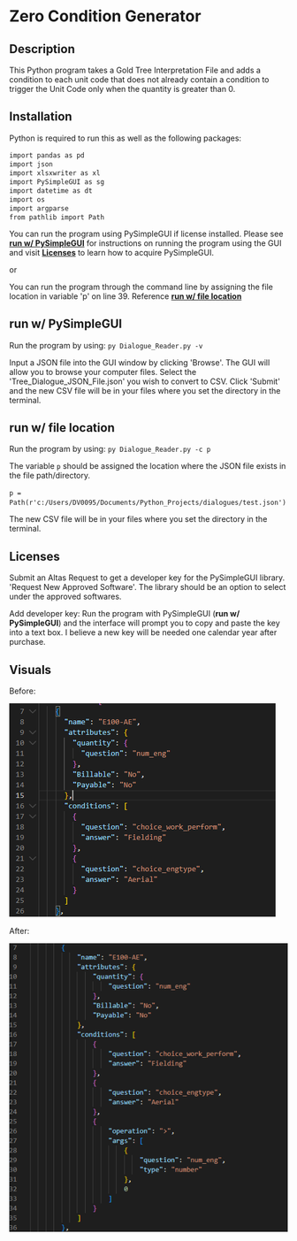 # Zero Condition Generator


## Description
This Python program takes a Gold Tree Interpretation File and adds a condition to each unit code that does not already contain a condition to trigger the Unit Code only when the quantity is greater than 0.

## Installation
Python is required to run this as well as the following packages:
```
import pandas as pd
import json
import xlsxwriter as xl
import PySimpleGUI as sg
import datetime as dt
import os
import argparse
from pathlib import Path
```

You can run the program using PySimpleGUI if license installed. Please see **[run w/ PySimpleGUI](#run-w-pysimplegui)** for instructions on running the program using the GUI and visit **[Licenses](#licenses)** to learn how to acquire PySimpleGUI. 

or 

You can run the program through the command line by assigning the file location in variable 'p' on line 39. Reference **[run w/ file location](#run-w-file-location)**

## run w/ PySimpleGUI
Run the program by using: `py Dialogue_Reader.py -v`

Input a JSON file into the GUI window by clicking 'Browse'. The GUI will allow you to browse your computer files. Select the 'Tree_Dialogue_JSON_File.json' you wish to convert to CSV. Click 'Submit' and the new CSV file will be in your files where you set the directory in the terminal.

## run w/ file location
Run the program by using: `py Dialogue_Reader.py -c p`

The variable `p` should be assigned the location where the JSON file exists in the file path/directory. 

`p = Path(r'c:/Users/DV0095/Documents/Python_Projects/dialogues/test.json')`

The new CSV file will be in your files where you set the directory in the terminal.

## Licenses
Submit an Altas Request to get a developer key for the PySimpleGUI library. 'Request New Approved Software'. The library should be an option to select under the approved softwares.

Add developer key: Run the program with PySimpleGUI (**run w/ PySimpleGUI**) and the interface will prompt you to copy and paste the key into a text box. I believe a new key will be needed one calendar year after purchase.


## Visuals
Before:

![Picture of JSON script of the unit_code before](Visual_References/Before.png)

After:

![Picture of JSON script of the unit_code after](Visual_References/After.png)
